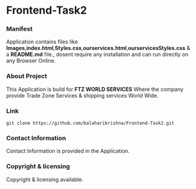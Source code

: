 # Frontend-Task2
### Manifest
Application contains files like **Images**,**index.html**,**Styles.css**,**ourservices.html**,**ourservicesStyles.css** & a **README.md** file., dosent require any installation and can run directly on any Browser Online.
### About Project
This Application is build for **FTZ WORLD SERVICES** Where the company provide Trade Zone Services & shipping services World Wide.
### Link
```
git clone https://github.com/balaharikrishna/Frontend-Task2.git
```
### Contact Information
Contact Information is provided in the Application.
### Copyright & licensing
Copyright & licensing available.